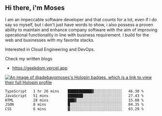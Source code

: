 ## Hi there, i'm Moses

I am an impeccable software developer and that counts for a lot, even if i do say so myself, but i don't just have words to show, i also possess a proven ability to maintain and enhance company software with the aim of improving operational functionality in line with business requirement. I build for the web and businesses with my favorite stacks.

Interested in Cloud Engineering and DevOps.

Check my written blogs
- https://geekdom.vercel.app

[![An image of @adebayomoses's Holopin badges, which is a link to view their full Holopin profile](https://holopin.me/adebayomoses)](https://holopin.io/@adebayomoses)

<!--START_SECTION:waka-->

```txt
TypeScript   1 hr 26 mins    ███████████▓░░░░░░░░░░░░░   46.30 %
JavaScript   51 mins         ███████░░░░░░░░░░░░░░░░░░   27.43 %
HTML         28 mins         ███▓░░░░░░░░░░░░░░░░░░░░░   15.08 %
JSON         8 mins          █░░░░░░░░░░░░░░░░░░░░░░░░   04.35 %
CSS          6 mins          ▓░░░░░░░░░░░░░░░░░░░░░░░░   03.29 %
```

<!--END_SECTION:waka-->
